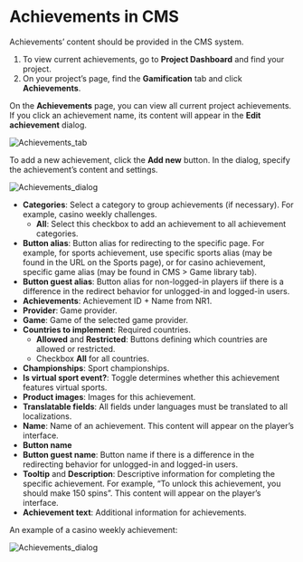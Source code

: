 # Achievements in CMS
Achievements’ content should be provided in the CMS system.

1. To view current achievements, go to **Project Dashboard** and find your project.
2. On your project’s page, find the **Gamification** tab and click **Achievements**.

On the **Achievements** page, you can view all current project achievements. If you click an achievement name, its content will appear in the **Edit achievement** dialog.

![Achievements_tab](achievement_cms.png) 

To add a new achievement, click the **Add new** button. In the dialog, specify the achievement’s content and settings.

![Achievements_dialog](achiev_cms.png ':size=500') 

* **Categories**: Select a category to group achievements (if necessary). For example, casino weekly challenges.
  * **All**: Select this checkbox to add an achievement to all achievement categories.
* **Button alias**: Button alias for redirecting to the specific page. For example, for sports achievement, use specific sports alias (may be found in the URL on the Sports page), or for casino achievement, specific game alias (may be found in CMS > Game library tab).
* **Button guest alias**: Button alias for non-logged-in players iif there is a difference in the redirect behavior for unlogged-in and logged-in users.
* **Achievements**: Achievement ID + Name from NR1.
* **Provider**: Game provider.
* **Game**: Game of the selected game provider.
* **Countries to implement**: Required countries.
  * **Allowed** and **Restricted**: Buttons defining which countries are allowed or restricted.
  * Checkbox **All** for all countries.
* **Championships**: Sport championships.  
* **Is virtual sport event?**: Toggle determines whether this achievement features virtual sports.
* **Product images**: Images for this achievement.
* **Translatable fields**: All fields under languages must be translated to all localizations.
* **Name**: Name of an achievement. This content will appear on the player’s interface.
* **Button name**
* **Button guest name**: Button name if there is a difference in the redirecting behavior for unlogged-in and logged-in users.
* **Tooltip** and **Description**: Descriptive information for completing the specific achievement. For example, “To unlock this achievement, you should make 150 spins”. This content will appear on the player’s interface.
* **Achievement text**: Additional information for achievements.

An example of a casino weekly achievement:

![Achievements_dialog](example_casino.png ':size=500') 

